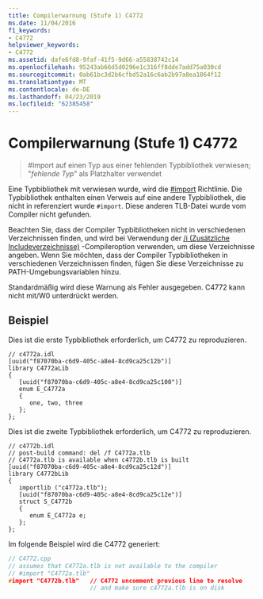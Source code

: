 ```yaml
---
title: Compilerwarnung (Stufe 1) C4772
ms.date: 11/04/2016
f1_keywords:
- C4772
helpviewer_keywords:
- C4772
ms.assetid: dafe6fd8-9faf-41f5-9d66-a55838742c14
ms.openlocfilehash: 95243ab66d5d0296e1c316ff8dde7add75a030cd
ms.sourcegitcommit: 0ab61bc3d2b6cfbd52a16c6ab2b97a8ea1864f12
ms.translationtype: MT
ms.contentlocale: de-DE
ms.lasthandoff: 04/23/2019
ms.locfileid: "62385458"
---
```

# <a name="compiler-warning-level-1-c4772"></a>Compilerwarnung (Stufe 1) C4772

> \#Import auf einen Typ aus einer fehlenden Typbibliothek verwiesen; "*fehlende Typ*" als Platzhalter verwendet

Eine Typbibliothek mit verwiesen wurde, wird die [#import](../../preprocessor/hash-import-directive-cpp.md) Richtlinie. Die Typbibliothek enthalten einen Verweis auf eine andere Typbibliothek, die nicht in referenziert wurde `#import`. Diese anderen TLB-Datei wurde vom Compiler nicht gefunden.

Beachten Sie, dass der Compiler Typbibliotheken nicht in verschiedenen Verzeichnissen finden, und wird bei Verwendung der [/i (Zusätzliche Includeverzeichnisse)](../../build/reference/i-additional-include-directories.md) -Compileroption verwenden, um diese Verzeichnisse angeben. Wenn Sie möchten, dass der Compiler Typbibliotheken in verschiedenen Verzeichnissen finden, fügen Sie diese Verzeichnisse zu PATH-Umgebungsvariablen hinzu.

Standardmäßig wird diese Warnung als Fehler ausgegeben. C4772 kann nicht mit/W0 unterdrückt werden.

## <a name="example"></a>Beispiel

Dies ist die erste Typbibliothek erforderlich, um C4772 zu reproduzieren.

```IDL
// c4772a.idl
[uuid("f87070ba-c6d9-405c-a8e4-8cd9ca25c12b")]
library C4772aLib
{
   [uuid("f87070ba-c6d9-405c-a8e4-8cd9ca25c100")]
   enum E_C4772a
   {
      one, two, three
   };
};
```

Dies ist die zweite Typbibliothek erforderlich, um C4772 zu reproduzieren.

```IDL
// c4772b.idl
// post-build command: del /f C4772a.tlb
// C4772a.tlb is available when c4772b.tlb is built
[uuid("f87070ba-c6d9-405c-a8e4-8cd9ca25c12d")]
library C4772bLib
{
   importlib ("c4772a.tlb");
   [uuid("f87070ba-c6d9-405c-a8e4-8cd9ca25c12e")]
   struct S_C4772b
   {
      enum E_C4772a e;
   };
};
```

Im folgende Beispiel wird die C4772 generiert:

```cpp
// C4772.cpp
// assumes that C4772a.tlb is not available to the compiler
// #import "C4772a.tlb"
#import "C4772b.tlb"   // C4772 uncomment previous line to resolve
                       // and make sure c4772a.tlb is on disk
```